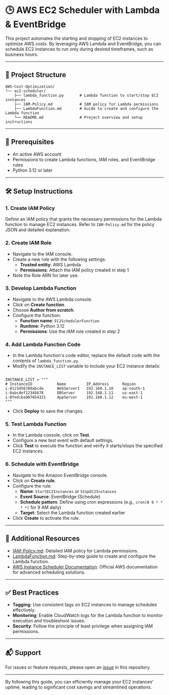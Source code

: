 # 🕒 AWS EC2 Scheduler with Lambda & EventBridge

This project automates the starting and stopping of EC2 instances to optimize AWS costs.
By leveraging AWS Lambda and EventBridge, you can schedule EC2 instances to run only during desired timeframes, such as business hours.

---

## 📁 Project Structure

```
AWS-Cost-Optimization/
└── ec2-scheduler/
    ├── lambda_function.py       # Lambda function to start/stop EC2 instances
    ├── IAM-Policy.md            # IAM policy for Lambda permissions
    ├── LambdaFunction.md        # Guide to create and configure the Lambda function
    └── README.md                # Project overview and setup instructions
```

---

## 🚀 Prerequisites

- An active AWS account
- Permissions to create Lambda functions, IAM roles, and EventBridge rules
- Python 3.12 or later

---

## 🛠️ Setup Instructions

### 1. **Create IAM Policy**

Define an IAM policy that grants the necessary permissions for the Lambda function to manage EC2 instances.
Refer to `IAM-Policy.md` for the policy JSON and detailed explanation.

### 2. **Create IAM Role**

- Navigate to the IAM console.
- Create a new role with the following settings:
  - **Trusted entity**: AWS Lambda
  - **Permissions**: Attach the IAM policy created in step 1
- Note the Role ARN for later use.

### 3. **Develop Lambda Function**

- Navigate to the AWS Lambda console.
- Click on **Create function**.
- Choose **Author from scratch**.
- Configure the function:
  - **Function name**: `EC2SchedulerFunction`
  - **Runtime**: Python 3.12
  - **Permissions**: Use the IAM role created in step 2

### 4. **Add Lambda Function Code**

- In the Lambda function's code editor, replace the default code with the contents of `lambda_function.py`.
- Modify the `INSTANCE_LIST` variable to include your EC2 instance details:

<pre><code>
INSTANCE_LIST = """
# InstanceID           Name         IP_Address      Region
i-0123456789abcde      WebServer1   192.168.1.10    ap-south-1
i-0abcdef12345678      DBServer     192.168.1.11    us-east-1
i-0fedcba987654321     AppServer    192.168.1.12    eu-west-1
"""
</code></pre>

- Click **Deploy** to save the changes.

### 5. **Test Lambda Function**

- In the Lambda console, click on **Test**.
- Configure a new test event with default settings.
- Click **Test** to execute the function and verify it starts/stops the specified EC2 instances.

### 6. **Schedule with EventBridge**

- Navigate to the Amazon EventBridge console.
- Click on **Create rule**.
- Configure the rule:
  - **Name**: `StartEC2Instances` or `StopEC2Instances`
  - **Event Source**: EventBridge (Schedule)
  - **Schedule pattern**: Define using cron expressions (e.g., `cron(0 9 * * ? *)` for 9 AM daily)
  - **Target**: Select the Lambda function created earlier
- Click **Create** to activate the rule.

---

## 📄 Additional Resources

- [IAM-Policy.md](IAM-Policy.md): Detailed IAM policy for Lambda permissions.
- [LambdaFunction.md](LambdaFunction.md): Step-by-step guide to create and configure the Lambda function.
- [AWS Instance Scheduler Documentation](https://docs.aws.amazon.com/solutions/latest/instance-scheduler-on-aws/solution-overview.html): Official AWS documentation for advanced scheduling solutions.

---

## ✅ Best Practices

- **Tagging**: Use consistent tags on EC2 instances to manage schedules effectively.
- **Monitoring**: Enable CloudWatch logs for the Lambda function to monitor execution and troubleshoot issues.
- **Security**: Follow the principle of least privilege when assigning IAM permissions.

---

## 📬 Support

For issues or feature requests, please open an [issue](https://github.com/Vishvanath-Patil/Cloud-Engineer/issues) in this repository.

---

By following this guide, you can efficiently manage your EC2 instances' uptime, leading to significant cost savings and streamlined operations.
